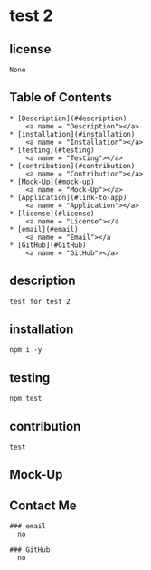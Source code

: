 # test 2 

  ## license
    None
    
  ## Table of Contents
    * [Description](#description)
        <a name = "Description"></a>
    * [installation](#installation)
        <a name = "Installation"></a>
    * [testing](#testing)
        <a name = "Testing"></a>
    * [contribution](#contribution)
        <a name = "Contribution"></a>
    * [Mock-Up](#mock-up)
        <a name = "Mock-Up"></a>
    * [Application](#link-to-app)
        <a name = "Application"></a>
    * [license](#license)
        <a name = "License"></a
    * [email](#email)
        <a name = "Email"></a
    * [GitHub](#GitHub)
        <a name = "GitHub"></a>
    
  ## description
    test for test 2
    
  ## installation
    npm i -y
    
  ## testing
    npm test
    
  ## contribution
    test

  ## Mock-Up

  ## Contact Me  
    ### email
      no
  
    ### GitHub
      no